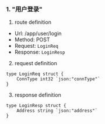 ### 1. "用户登录"

1. route definition

- Url: /app/user/login
- Method: POST
- Request: `LoginReq`
- Response: `LoginResp`

2. request definition



```golang
type LoginReq struct {
	ConnType int32 `json:"connType"`
}
```


3. response definition



```golang
type LoginResp struct {
	Address string `json:"address"`
}
```

